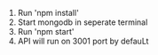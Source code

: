 1. Run 'npm install'
2. Start mongodb in seperate terminal
3. Run 'npm start'
4. API will run on 3001 port by defauLt
